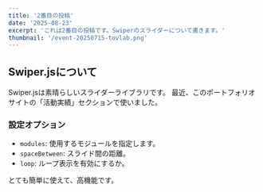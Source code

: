 ```yaml
---
title: '2番目の投稿'
date: '2025-08-23'
excerpt: 'これは2番目の投稿です。Swiperのスライダーについて書きます。'
thumbnail: '/event-20250715-tovlab.png'
---
```


## Swiper.jsについて

Swiper.jsは素晴らしいスライダーライブラリです。
最近、このポートフォリオサイトの「活動実績」セクションで使いました。

### 設定オプション

- `modules`: 使用するモジュールを指定します。
- `spaceBetween`: スライド間の距離。
- `loop`: ループ表示を有効にするか。

とても簡単に使えて、高機能です。
